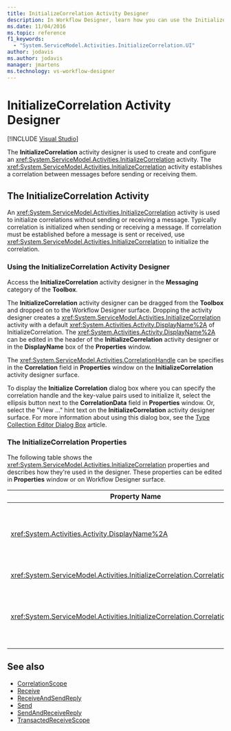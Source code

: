 ```yaml
---
title: InitializeCorrelation Activity Designer
description: In Workflow Designer, learn how you can use the InitializeCorrelation activity designer to create and configure an InitializeCorrelation activity.
ms.date: 11/04/2016
ms.topic: reference
f1_keywords:
  - "System.ServiceModel.Activities.InitializeCorrelation.UI"
author: jodavis
ms.author: jodavis
manager: jmartens
ms.technology: vs-workflow-designer
---
```

# InitializeCorrelation Activity Designer

 [!INCLUDE [Visual Studio](~/includes/applies-to-version/vs-windows-only.md)]

The **InitializeCorrelation** activity designer is used to create and configure an <xref:System.ServiceModel.Activities.InitializeCorrelation> activity. The <xref:System.ServiceModel.Activities.InitializeCorrelation> activity establishes a correlation between messages before sending or receiving them.

## The InitializeCorrelation Activity

An <xref:System.ServiceModel.Activities.InitializeCorrelation> activity is used to initialize correlations without sending or receiving a message. Typically correlation is initialized when sending or receiving a message. If correlation must be established before a message is sent or received, use <xref:System.ServiceModel.Activities.InitializeCorrelation> to initialize the correlation.

### Using the InitializeCorrelation Activity Designer

Access the **InitializeCorrelation** activity designer in the **Messaging** category of the **Toolbox**.

The **InitializeCorrelation** activity designer can be dragged from the **Toolbox** and dropped on to the Workflow Designer surface. Dropping the activity designer creates a <xref:System.ServiceModel.Activities.InitializeCorrelation> activity with a default <xref:System.Activities.Activity.DisplayName%2A> of InitializeCorrelation. The <xref:System.Activities.Activity.DisplayName%2A> can be edited in the header of the **InitializeCorrelation** activity designer or in the **DisplayName** box of the **Properties** window.

The <xref:System.ServiceModel.Activities.CorrelationHandle> can be specifies in the **Correlation** field in **Properties** window on the **InitializeCorrelation** activity designer surface.

To display the **Initialize Correlation** dialog box where you can specify the correlation handle and the key-value pairs used to initialize it, select the ellipsis button next to the **CorrelationData** field in **Properties** window. Or, select the "View ..." hint text on  the **InitializeCorrelation** activity designer surface. For more information about using this dialog box, see the [Type Collection Editor Dialog Box](../workflow-designer/type-collection-editor-dialog-box.md) article.

### The InitializeCorrelation Properties

The following table shows the <xref:System.ServiceModel.Activities.InitializeCorrelation> properties and describes how they're used in the designer. These properties can be edited in **Properties** window or on Workflow Designer surface.

|Property Name|Required|Usage|
|-|--------------|-|
|<xref:System.Activities.Activity.DisplayName%2A>|False|The friendly name of the <xref:System.ServiceModel.Activities.InitializeCorrelation> activity. The default value is InitializeCorrelation.<br /><br /> Although the use of a non-default value for the friendly <xref:System.Activities.Activity.DisplayName%2A> isn't strictly required, it is recommended.|
|<xref:System.ServiceModel.Activities.InitializeCorrelation.Correlation%2A>|False|The <xref:System.ServiceModel.Activities.CorrelationHandle> used to associate workflow activities in the correlation.|
|<xref:System.ServiceModel.Activities.InitializeCorrelation.CorrelationData%2A>|False|A dictionary of correlation data that relates messages to the workflow instance.<br /><br /> Use the **Initialize Correlation** dialog box to configure the <xref:System.ServiceModel.Activities.InitializeCorrelation.CorrelationData%2A>. For more information about the use this dialog box, see the [Type Collection Editor Dialog Box](../workflow-designer/type-collection-editor-dialog-box.md) article.|

## See also

- [CorrelationScope](../workflow-designer/correlationscope-activity-designer.md)
- [Receive](../workflow-designer/receive-activity-designer.md)
- [ReceiveAndSendReply](../workflow-designer/receiveandsendreply-template-designer.md)
- [Send](../workflow-designer/send-activity-designer.md)
- [SendAndReceiveReply](../workflow-designer/sendandreceivereply-template-designer.md)
- [TransactedReceiveScope](../workflow-designer/transactedreceivescope-activity-designer.md)